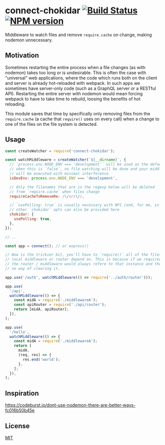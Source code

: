# connect-chokidar [![Build Status](https://img.shields.io/travis/nemtsov/connect-chokidar.svg)](http://travis-ci.org/nemtsov/connect-chokidar) [![NPM version](https://img.shields.io/npm/v/connect-chokidar.svg)](https://www.npmjs.com/package/connect-chokidar)

Middleware to watch files and remove `require.cache` on change, making nodemon unnecessary.

## Motivation

Sometimes restarting the entire process when a file changes (as with nodemon) takes
too long or is undesirable. This is often the case with "universal" web applications,
where the code which runs both on the client and server is already hot-reloaded with webpack.
In such apps we sometimes have server-only code (such as a GraphQL server or a RESTful API). Restarting the entire server with nodemon would mean forcing webpack to have to take time
to rebuild, loosing the benefits of hot reloading.

This module saves that time by specifically only removing files from the `require.cache`
(a cache that `require()` uses on every call) when a change to one of the files on the
file system is detected.

## Usage

```javascript
const createWatcher = require('connect-chokidar');

const watchMiddleware = createWatcher(`${__dirname}`, {
  // `process.env.NODE_ENV === 'development'` will be used as the default
  // when this is `false`, no file watching will be done and your middleware
  // will be executed with minimal interference
  isDevEnv: process.env.NODE_ENV === 'development',

  // Only the filenames that are in the regexp below will be deleted
  // from `require.cache` when files change
  requireCacheToRemoveRe: /\/src\//,

  // `usePolling: true` is usually necessary with NFS (and, for me, in docker for mac)
  // other `chokidar` opts can also be provided here
  chokidar: {
    usePolling: true,
  },
});

//...

const app = connect(); // or express()

// Now is the trickier bit, you'll have to `require()` all of the files that your
// local middleware or router depend on. This is because if we required it on top,
// the router / middleware would always refere to that instance and there would be
// no way of clearing it.

app.use('/auth', watchMiddleware(() => require('../auth/router')));

app.use(
  '/api',
  watchMiddleware(() => {
    const midA = require('./middlewareA');
    const apiRouter = require('./api/router');
    return [midA, apiRouter];
  }),
);

app.use(
  '/hello',
  watchMiddleware(() => {
    const midA = require('./middlewareA');
    return [
      midA,
      (req, res) => {
        res.end('world');
      },
    ];
  }),
);
```

## Inspiration

https://codeburst.io/dont-use-nodemon-there-are-better-ways-fc016b50b45e

## License

[MIT](/LICENSE)
